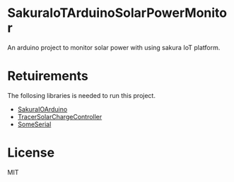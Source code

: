 # SakuraIoTArduinoSolarPowerMonitor
An arduino project to monitor solar power with using sakura IoT platform.

# Retuirements
The follosing libraries is needed to run this project.

- [SakuraIOArduino](https://github.com/sakura-internet/SakuraIOArduino)
- [TracerSolarChargeController](https://github.com/asukiaaa/TracerSolarChargeController)
- [SomeSerial](https://github.com/asukiaaa/SomeSerial)

# License
MIT
